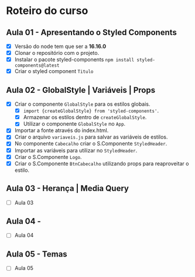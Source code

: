 # Roteiro do curso

## Aula 01 - Apresentando o Styled Components

- [x] Versão do node tem que ser a **16.16.0**
- [x] Clonar o repositório com o projeto.
- [x] Instalar o pacote styled-components `npm install styled-components@latest`
- [x] Criar o styled component `Titulo`

## Aula 02 - GlobalStyle | Variáveis | Props

- [x] Criar o componente `GlobalStyle` para os estilos globais.
  - [x] `import {createGlobalStyle} from 'styled-components'`.
  - [x] Armazenar os estilos dentro de `createGlobalStyle`.
  - [x] Utilizar o componente `GlobalStyle` no `App`.
- [x] Importar a fonte através do index.html.
- [x] Criar o arquivo `variaveis.js` para salvar as variáveis de estilos.
- [x] No componente `Cabecalho` criar o S.Componente `StyledHeader`.
- [x] Importar as variáveis para utilizar no `StyledHeader`.
- [x] Criar o S.Componente `Logo`.
- [x] Criar o S.Componente `BtnCabecalho` utilizando props para reaproveitar o estilo.

## Aula 03 - Herança | Media Query

- [ ] Aula 03

## Aula 04 -

- [ ] Aula 04

## Aula 05 - Temas

- [ ] Aula 05
